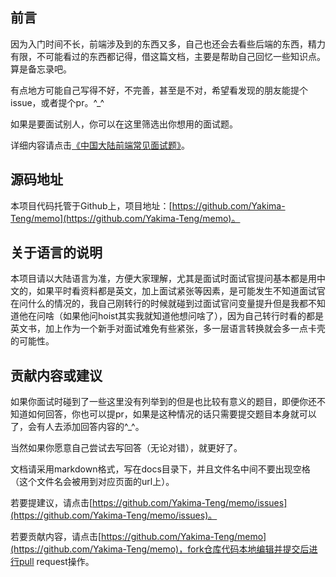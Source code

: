 ## 前言

因为入门时间不长，前端涉及到的东西又多，自己也还会去看些后端的东西，精力有限，不可能看过的东西都记得，借这篇文档，主要是帮助自己回忆一些知识点。算是备忘录吧。

有点地方可能自己写得不好，不完善，甚至是不对，希望看发现的朋友能提个issue，或者提个pr。^_^

如果是要面试别人，你可以在这里筛选出你想用的面试题。

详细内容请点击[《中国大陆前端常见面试题》](https://yakima-teng.github.io/memo/)。

## 源码地址

本项目代码托管于Github上，项目地址：[https://github.com/Yakima-Teng/memo](https://github.com/Yakima-Teng/memo)。

## 关于语言的说明

本项目请以大陆语言为准，方便大家理解，尤其是面试时面试官提问基本都是用中文的，如果平时看资料都是英文，加上面试紧张等因素，是可能发生不知道面试官在问什么的情况的，我自己刚转行的时候就碰到过面试官问变量提升但是我都不知道他在问啥（如果他问hoist其实我就知道他想问啥了），因为自己转行时看的都是英文书，加上作为一个新手对面试难免有些紧张，多一层语言转换就会多一点卡壳的可能性。


## 贡献内容或建议

如果你面试时碰到了一些这里没有列举到的但是也比较有意义的题目，即便你还不知道如何回答，你也可以提pr，如果是这种情况的话只需要提交题目本身就可以了，会有人去添加回答内容的^_^。

当然如果你愿意自己尝试去写回答（无论对错），就更好了。

文档请采用markdown格式，写在docs目录下，并且文件名中间不要出现空格（这个文件名会被用到对应页面的url上）。

若要提建议，请点击[https://github.com/Yakima-Teng/memo/issues](https://github.com/Yakima-Teng/memo/issues)。

若要贡献内容，请点击[https://github.com/Yakima-Teng/memo](https://github.com/Yakima-Teng/memo)，fork仓库代码本地编辑并提交后进行pull request操作。
